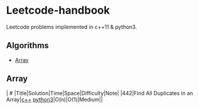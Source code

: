 # Leetcode-handbook
Leetcode problems implemented in c++11 &amp; python3.

## Algorithms

* [Array](#Array)

## Array
| # |Title|Solution|Time|Space|Difficulty|Note|
|442|Find All Duplicates in an Array|[c++](./c++11/442.cpp) [python3](./python3/442.py)|O(n)|O(1)|Medium||

